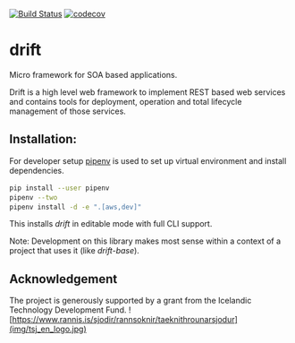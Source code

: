 [![Build Status](https://travis-ci.org/dgnorth/drift.svg?branch=master)](https://travis-ci.org/dgnorth/drift)
[![codecov](https://codecov.io/gh/dgnorth/drift/branch/develop/graph/badge.svg)](https://codecov.io/gh/dgnorth/drift)


# drift
Micro framework for SOA based applications.


Drift is a high level web framework to implement REST based web services and contains tools for deployment, operation and total lifecycle management of those services.

## Installation:
For developer setup [pipenv](https://docs.pipenv.org/) is used to set up virtual environment and install dependencies.

```bash
pip install --user pipenv
pipenv --two
pipenv install -d -e ".[aws,dev]"
```
This installs *drift* in editable mode with full CLI support.

Note: Development on this library makes most sense within a context of a project that uses it (like *drift-base*).

## Acknowledgement

The project is generously supported by a grant from the Icelandic Technology Development Fund.
![https://www.rannis.is/sjodir/rannsoknir/taeknithrounarsjodur](img/tsj_en_logo.jpg)